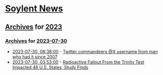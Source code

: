 # [Soylent News](../../../README.md)

## [Archives](../../index.md) for [2023](../index.md)

### [Archives](../../index.md) for [2023-07-30](index.md)

* [2023-07-30, 08:38:00](https://soylentnews.org/article.pl?sid=23/07/29/0443234&from=rss) - [Twitter commandeers @X username from man who had it since 2007](https://soylentnews.org/article.pl?sid=23/07/29/0443234&from=rss)
* [2023-07-30, 03:53:00](https://soylentnews.org/article.pl?sid=23/07/29/0434236&from=rss) - [Radioactive Fallout From the Trinity Test Impacted 46 U.S. States, Study Finds](https://soylentnews.org/article.pl?sid=23/07/29/0434236&from=rss)
